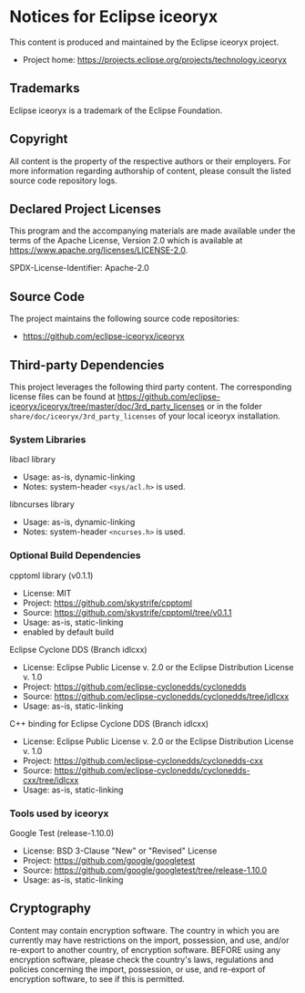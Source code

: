 # Notices for Eclipse iceoryx

This content is produced and maintained by the Eclipse iceoryx project.

* Project home: https://projects.eclipse.org/projects/technology.iceoryx

## Trademarks

 Eclipse iceoryx is a trademark of the Eclipse Foundation.

## Copyright

All content is the property of the respective authors or their employers. For
more information regarding authorship of content, please consult the listed
source code repository logs.

## Declared Project Licenses

This program and the accompanying materials are made available under the terms
of the Apache License, Version 2.0 which is available at
https://www.apache.org/licenses/LICENSE-2.0.

SPDX-License-Identifier: Apache-2.0

## Source Code

The project maintains the following source code repositories:

* https://github.com/eclipse-iceoryx/iceoryx

## Third-party Dependencies

This project leverages the following third party content.
The corresponding license files can be found at https://github.com/eclipse-iceoryx/iceoryx/tree/master/doc/3rd_party_licenses or in the folder `share/doc/iceoryx/3rd_party_licenses` of your local iceoryx installation.

### System Libraries
libacl library
 * Usage: as-is, dynamic-linking
 * Notes: system-header `<sys/acl.h>` is used.

libncurses library
 * Usage: as-is, dynamic-linking
 * Notes: system-header `<ncurses.h>` is used.

### Optional Build Dependencies
cpptoml library (v0.1.1)
 * License: MIT
 * Project: https://github.com/skystrife/cpptoml
 * Source: https://github.com/skystrife/cpptoml/tree/v0.1.1
 * Usage: as-is, static-linking
 * enabled by default build

Eclipse Cyclone DDS (Branch idlcxx)
 * License: Eclipse Public License v. 2.0 or the Eclipse Distribution License v. 1.0
 * Project: https://github.com/eclipse-cyclonedds/cyclonedds
 * Source: https://github.com/eclipse-cyclonedds/cyclonedds/tree/idlcxx
 * Usage: as-is, static-linking

C++ binding for Eclipse Cyclone DDS (Branch idlcxx)
 * License: Eclipse Public License v. 2.0 or the Eclipse Distribution License v. 1.0
 * Project: https://github.com/eclipse-cyclonedds/cyclonedds-cxx
 * Source: https://github.com/eclipse-cyclonedds/cyclonedds-cxx/tree/idlcxx
 * Usage: as-is, static-linking

### Tools used by iceoryx

Google Test (release-1.10.0)
 * License: BSD 3-Clause "New" or "Revised" License
 * Project: https://github.com/google/googletest
 * Source: https://github.com/google/googletest/tree/release-1.10.0
 * Usage: as-is, static-linking
## Cryptography

Content may contain encryption software. The country in which you are currently
may have restrictions on the import, possession, and use, and/or re-export to
another country, of encryption software. BEFORE using any encryption software,
please check the country's laws, regulations and policies concerning the import,
possession, or use, and re-export of encryption software, to see if this is
permitted.
